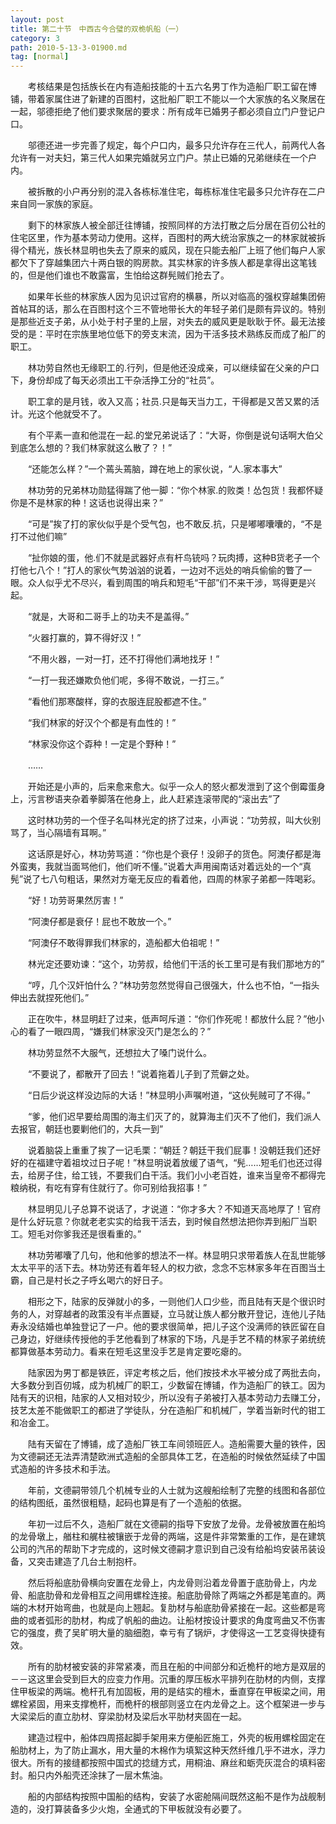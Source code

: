 ```yaml
---
layout: post
title: 第二十节　中西古今合璧的双桅帆船（一）
category: 3
path: 2010-5-13-3-01900.md
tag: [normal]
---
```


　　考核结果是包括族长在内有造船技能的十五六名男丁作为造船厂职工留在博铺，带着家属住进了新建的百图村，这批船厂职工不能以一个大家族的名义聚居在一起，邬德拒绝了他们要求聚居的要求：所有成年已婚男子都必须自立门户登记户口。

　　邬德还进一步完善了规定，每个户口内，最多只允许存在三代人，前两代人各允许有一对夫妇，第三代人如果完婚就另立门户。禁止已婚的兄弟继续在一个户内。

　　被拆散的小户再分别的混入各栋标准住宅，每栋标准住宅最多只允许存在二户来自同一家族的家庭。

　　剩下的林家族人被全部迁往博铺，按照同样的方法打散之后分居在百仞公社的住宅区里，作为基本劳动力使用。这样，百图村的两大统治家族之一的林家就被拆得个精光，族长林显明也失去了原来的威风，现在只能去船厂上班了他们每户人家都欠下了穿越集团六十两白银的购房款。其实林家的许多族人都是拿得出这笔钱的，但是他们谁也不敢露富，生怕给这群髡贼们抢去了。

　　如果年长些的林家族人因为见识过官府的横暴，所以对临高的强权穿越集团俯首帖耳的话，那么在百图村这个三不管地带长大的年轻子弟们是颇有异议的。特别是那些近支子弟，从小处于村子里的上层，对失去的威风更是耿耿于怀。最无法接受的是：平时在宗族里地位低下的旁支末流，因为干活多技术熟练反而成了船厂的职工。

　　林功劳自然也无缘职工的.行列，但是他还没成亲，可以继续留在父亲的户口下，身份却成了每天必须出工干杂活挣工分的“社员”。

　　职工拿的是月钱，收入又高；社员.只是每天当力工，干得都是又苦又累的活计。光这个他就受不了。

　　有个平素一直和他混在一起.的堂兄弟说话了：“大哥，你倒是说句话啊大伯父到底怎么想的？我们林家就这么散了？！”

　　“还能怎么样？”一个蔫头蔫脑，蹲在地上的家伙说，“人.家本事大”

　　林功劳的兄弟林功勋猛得踹了他一脚：“你个林家.的败类！怂包货！我都怀疑你是不是林家的种！这话也说得出来？”

　　“可是”挨了打的家伙似乎是个受气包，也不敢反.抗，只是嘟嘟囔囔的，“不是打不过他们嘛”

　　“扯你娘的蛋，他.们不就是武器好点有杆鸟铳吗？玩肉搏，这种B货老子一个打他七八个！”打人的家伙气势汹汹的说着，一边对不远处的哨兵偷偷的瞥了一眼。众人似乎尤不尽兴，看到周围的哨兵和短毛“干部”们不来干涉，骂得更是兴起。

　　“就是，大哥和二哥手上的功夫不是盖得。”

　　“火器打赢的，算不得好汉！”

　　“不用火器，一对一打，还不打得他们满地找牙！”

　　“一打一我还嫌欺负他们呢，多得不敢说，一打三。”

　　“看他们那寒酸样，穿的衣服连屁股都遮不住。”

　　“我们林家的好汉个个都是有血性的！”

　　“林家没你这个孬种！一定是个野种！”

　　……

　　开始还是小声的，后来愈来愈大。似乎一众人的怒火都发泄到了这个倒霉蛋身上，污言秽语夹杂着拳脚落在他身上，此人赶紧连滚带爬的“滚出去”了

　　这时林功劳的一个侄子名叫林光定的挤了过来，小声说：“功劳叔，叫大伙别骂了，当心隔墙有耳啊。”

　　这话原是好心，林功劳骂道：“你也是个衰仔！没卵子的货色。阿澳仔都是海外蛮夷，我就当面骂他们，他们听不懂。”说着大声用闽南话对着远处的一个“真髡”说了七八句粗话，果然对方毫无反应的看着他，四周的林家子弟都一阵喝彩。

　　“好！功劳哥果然厉害！”

　　“阿澳仔都是衰仔！屁也不敢放一个。”

　　“阿澳仔不敢得罪我们林家的，造船都大伯祖呢！”

　　林光定还要劝谏：“这个，功劳叔，给他们干活的长工里可是有我们那地方的”

　　“哼，几个汉奸怕什么？”林功劳忽然觉得自己很强大，什么也不怕，“一指头伸出去就捏死他们。”

　　正在吹牛，林显明赶了过来，低声呵斥道：“你们作死呢！都放什么屁？”他小心的看了一眼四周，“嫌我们林家没灭门是怎么的？”

　　林功劳显然不大服气，还想拉大了嗓门说什么。

　　“不要说了，都散开了回去！”说着拖着儿子到了荒僻之处。

　　“日后少说这样没边际的大话！”林显明小声嘱咐道，“这伙髡贼可了不得。”

　　“爹，他们迟早要给周围的海主们灭了的，就算海主们灭不了他们，我们派人去报官，朝廷也要剿他们的，大兵一到”

　　说着脑袋上重重了挨了一记毛栗：“朝廷？朝廷干我们屁事！没朝廷我们还好好的在福建守着祖坟过日子呢！”林显明说着放缓了语气，“髡……短毛们也还过得去，给房子住，给工钱，不要我们白干活。我们小小老百姓，谁来当皇帝不都得完粮纳税，有吃有穿有住就行了。你可别给我招事！”

　　林显明见儿子总算不说话了，才说道：“你才多大？不知道天高地厚了！官府是什么好玩意？你就老老实实的给我干活去，到时候自然想法把你弄到船厂当职工。短毛对你爹我还是很看重的。”

　　林功劳嘟囔了几句，他和他爹的想法不一样。林显明只求带着族人在乱世能够太太平平的活下去。林功劳还有着年轻人的权力欲，念念不忘林家多年在百图当土霸，自己是村长之子呼幺喝六的好日子。

　　相形之下，陆家的反弹就小的多，一则他们人口少些，而且陆有天是个很识时务的人，对穿越者的政策没有半点置疑，立马就让族人都分散开登记，连他儿子陆寿永没结婚也单独登记了一户。他的要求很简单，把儿子这个没满师的铁匠留在自己身边，好继续传授他的手艺他看到了林家的下场，凡是手艺不精的林家子弟统统都算做基本劳动力。看来在短毛这里没手艺是肯定要吃瘪的。

　　陆家因为男丁都是铁匠，评定考核之后，他们按技术水平被分成了两批去向，大多数分到百仞城，成为机械厂的职工，少数留在博铺，作为造船厂的铁工。因为陆有天的识相，陆家的人又相对较少，所以没有子弟被打入基本劳动力去赚工分，技艺太差不能做职工的都进了学徒队，分在造船厂和机械厂，学着当新时代的钳工和冶金工。

　　陆有天留在了博铺，成了造船厂铁工车间领班匠人。造船需要大量的铁件，因为文德嗣还无法弄清楚欧洲式造船的全部具体工艺，在造船的时候依然延续了中国式造船的许多技术和手法。

　　年前，文德嗣带领几个机械专业的人士就为这艘船绘制了完整的线图和各部位的结构图纸，虽然很粗糙，起码也算是有了一个造船的依据。

　　年初一过后不久，造船厂就在文德嗣的指导下安放了龙骨。龙骨被放置在船坞的龙骨墩上，艏柱和艉柱被镶嵌于龙骨的两端，这是件非常繁重的工作，是在建筑公司的汽吊的帮助下才完成的，这时候文德嗣才意识到自己没有给船坞安装吊装设备，又突击建造了几台土制抱杆。

　　然后将船底肋骨横向安置在龙骨上，内龙骨则沿着龙骨置于底肋骨上，内龙骨、船底肋骨和龙骨相互之间用螺栓连接。船底肋骨除了两端之外都是笔直的。两端的木材开始弯曲，也就是向上翘起。复肋材与船底肋骨紧接在一起。这些都是弯曲的或者弧形的肋材，构成了帆船的曲边。让船材按设计要求的角度弯曲又不伤害它的强度，费了吴旷明大量的脑细胞，幸亏有了锅炉，才使得这一工艺变得快捷有效。

　　所有的肋材被安装的非常紧凑，而且在船的中间部分和近桅杆的地方是双层的－－这这里会受到巨大的应变力作用。沉重的厚压板水平排列在肋材的内侧，支撑住甲板梁的两端。桅杆孔有加固板，用的是结实的檀木，垂直穿在甲板梁之间，用螺栓紧固，用来支撑桅杆，而桅杆的根部则竖立在内龙骨之上。这个框架进一步与大梁梁后的直立肋材、穿梁肋材及梁后水平肋材夹固在一起。

　　建造过程中，船体四周搭起脚手架用来方便船匠施工，外壳的板用螺栓固定在船肋材上，为了防止漏水，用大量的木棉作为填絮这种天然纤维几乎不进水，浮力很大。所有的接缝都按照中国式的捻缝方式，用桐油、麻丝和蛎壳灰混合的填料密封。船只内外船壳还涂抹了一层木焦油。

　　船的内部结构按照中国船的结构，安装了水密舱隔间既然这船不是作为战舰制造的，没打算装备多少火炮，全通式的下甲板就没有必要了。